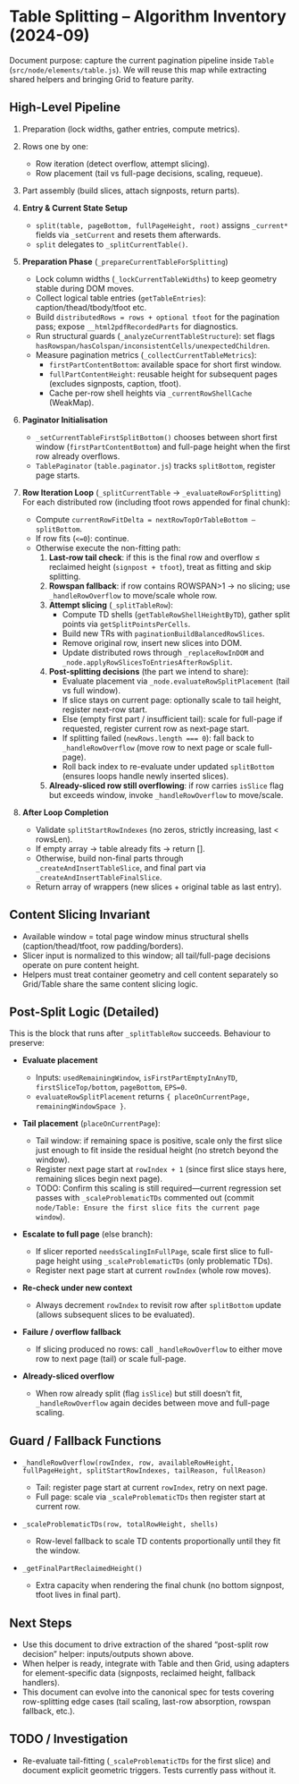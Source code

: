 # Table Splitting – Algorithm Inventory (2024-09)

Document purpose: capture the current pagination pipeline inside `Table` (`src/node/elements/table.js`). We will reuse this map while extracting shared helpers and bringing Grid to feature parity.

## High-Level Pipeline

1. Preparation (lock widths, gather entries, compute metrics).
2. Rows one by one:
    - Row iteration (detect overflow, attempt slicing).
    - Row placement (tail vs full-page decisions, scaling, requeue).
3. Part assembly (build slices, attach signposts, return parts).

1. **Entry & Current State Setup**
   - `split(table, pageBottom, fullPageHeight, root)` assigns `_current*` fields via `_setCurrent` and resets them afterwards.
   - `split` delegates to `_splitCurrentTable()`.

2. **Preparation Phase** (`_prepareCurrentTableForSplitting`)
   - Lock column widths (`_lockCurrentTableWidths`) to keep geometry stable during DOM moves.
   - Collect logical table entries (`getTableEntries`): caption/thead/tbody/tfoot etc.
   - Build `distributedRows = rows + optional tfoot` for the pagination pass; expose `__html2pdfRecordedParts` for diagnostics.
   - Run structural guards (`_analyzeCurrentTableStructure`): set flags `hasRowspan/hasColspan/inconsistentCells/unexpectedChildren`.
   - Measure pagination metrics (`_collectCurrentTableMetrics`):
     - `firstPartContentBottom`: available space for short first window.
     - `fullPartContentHeight`: reusable height for subsequent pages (excludes signposts, caption, tfoot).
     - Cache per-row shell heights via `_currentRowShellCache` (WeakMap).

3. **Paginator Initialisation**
   - `_setCurrentTableFirstSplitBottom()` chooses between short first window (`firstPartContentBottom`) and full-page height when the first row already overflows.
   - `TablePaginator` (`table.paginator.js`) tracks `splitBottom`, register page starts.

4. **Row Iteration Loop** (`_splitCurrentTable` → `_evaluateRowForSplitting`)
   For each distributed row (including tfoot rows appended for final chunk):
   - Compute `currentRowFitDelta = nextRowTopOrTableBottom – splitBottom`.
   - If row fits (`<=0`): continue.
   - Otherwise execute the non-fitting path:
     1. **Last-row tail check**: if this is the final row and overflow ≤ reclaimed height (`signpost + tfoot`), treat as fitting and skip splitting.
     2. **Rowspan fallback**: if row contains ROWSPAN>1 → no slicing; use `_handleRowOverflow` to move/scale whole row.
     3. **Attempt slicing** (`_splitTableRow`):
        - Compute TD shells (`getTableRowShellHeightByTD`), gather split points via `getSplitPointsPerCells`.
        - Build new TRs with `paginationBuildBalancedRowSlices`.
        - Remove original row, insert new slices into DOM.
        - Update distributed rows through `_replaceRowInDOM` and `_node.applyRowSlicesToEntriesAfterRowSplit`.
     4. **Post-splitting decisions** (the part we intend to share):
        - Evaluate placement via `_node.evaluateRowSplitPlacement` (tail vs full window).
        - If slice stays on current page: optionally scale to tail height, register next-row start.
        - Else (empty first part / insufficient tail): scale for full-page if requested, register current row as next-page start.
        - If splitting failed (`newRows.length === 0`): fall back to `_handleRowOverflow` (move row to next page or scale full-page).
        - Roll back index to re-evaluate under updated `splitBottom` (ensures loops handle newly inserted slices).
     5. **Already-sliced row still overflowing**: if row carries `isSlice` flag but exceeds window, invoke `_handleRowOverflow` to move/scale.

5. **After Loop Completion**
   - Validate `splitStartRowIndexes` (no zeros, strictly increasing, last < rowsLen).
   - If empty array → table already fits → return [].
   - Otherwise, build non-final parts through `_createAndInsertTableSlice`, and final part via `_createAndInsertTableFinalSlice`.
   - Return array of wrappers (new slices + original table as last entry).

## Content Slicing Invariant

- Available window = total page window minus structural shells (caption/thead/tfoot, row padding/borders).
- Slicer input is normalized to this window; all tail/full-page decisions operate on pure content height.
- Helpers must treat container geometry and cell content separately so Grid/Table share the same content slicing logic.

## Post-Split Logic (Detailed)

This is the block that runs after `_splitTableRow` succeeds. Behaviour to preserve:

- **Evaluate placement**
  - Inputs: `usedRemainingWindow`, `isFirstPartEmptyInAnyTD`, `firstSliceTop/bottom`, `pageBottom`, `EPS=0`.
  - `evaluateRowSplitPlacement` returns `{ placeOnCurrentPage, remainingWindowSpace }`.

- **Tail placement** (`placeOnCurrentPage`):
  - Tail window: if remaining space is positive, scale only the first slice just enough to fit inside the residual height (no stretch beyond the window).
  - Register next page start at `rowIndex + 1` (since first slice stays here, remaining slices begin next page).
  - TODO: Confirm this scaling is still required—current regression set passes with `_scaleProblematicTDs` commented out (commit `node/Table: Ensure the first slice fits the current page window`).

- **Escalate to full page** (else branch):
  - If slicer reported `needsScalingInFullPage`, scale first slice to full-page height using `_scaleProblematicTDs` (only problematic TDs).
  - Register next page start at current `rowIndex` (whole row moves).

- **Re-check under new context**
  - Always decrement `rowIndex` to revisit row after `splitBottom` update (allows subsequent slices to be evaluated).

- **Failure / overflow fallback**
  - If slicing produced no rows: call `_handleRowOverflow` to either move row to next page (tail) or scale full-page.

- **Already-sliced overflow**
  - When row already split (flag `isSlice`) but still doesn’t fit, `_handleRowOverflow` again decides between move and full-page scaling.

## Guard / Fallback Functions

- `_handleRowOverflow(rowIndex, row, availableRowHeight, fullPageHeight, splitStartRowIndexes, tailReason, fullReason)`
  - Tail: register page start at current `rowIndex`, retry on next page.
  - Full page: scale via `_scaleProblematicTDs` then register start at current row.

- `_scaleProblematicTDs(row, totalRowHeight, shells)`
  - Row-level fallback to scale TD contents proportionally until they fit the window.

- `_getFinalPartReclaimedHeight()`
  - Extra capacity when rendering the final chunk (no bottom signpost, tfoot lives in final part).

## Next Steps

- Use this document to drive extraction of the shared “post-split row decision” helper: inputs/outputs shown above.
- When helper is ready, integrate with Table and then Grid, using adapters for element-specific data (signposts, reclaimed height, fallback handlers).
- This document can evolve into the canonical spec for tests covering row-splitting edge cases (tail scaling, last-row absorption, rowspan fallback, etc.).


## TODO / Investigation

- Re-evaluate tail-fitting (`_scaleProblematicTDs` for the first slice) and document explicit geometric triggers. Tests currently pass without it.
